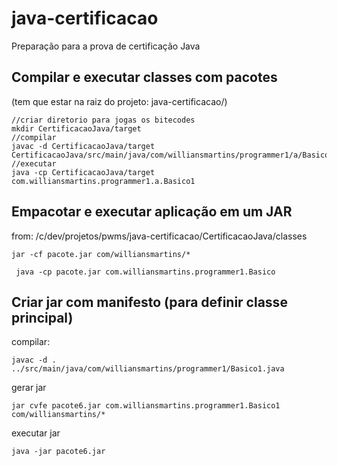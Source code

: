 # java-certificacao
Preparação para a prova de certificação Java

## Compilar e executar classes com pacotes
(tem que estar na raiz do projeto: java-certificacao/)

```
//criar diretorio para jogas os bitecodes
mkdir CertificacaoJava/target
//compilar
javac -d CertificacaoJava/target CertificacaoJava/src/main/java/com/williansmartins/programmer1/a/Basico1.java
//executar
java -cp CertificacaoJava/target com.williansmartins.programmer1.a.Basico1
```

## Empacotar e executar aplicação em um JAR
from: /c/dev/projetos/pwms/java-certificacao/CertificacaoJava/classes
```
jar -cf pacote.jar com/williansmartins/*
```

```
 java -cp pacote.jar com.williansmartins.programmer1.Basico
```

## Criar jar com manifesto (para definir classe principal)
compilar:
```
javac -d . ../src/main/java/com/williansmartins/programmer1/Basico1.java
```

gerar jar
```
jar cvfe pacote6.jar com.williansmartins.programmer1.Basico1 com/williansmartins/*
```

executar jar
```
java -jar pacote6.jar
```
